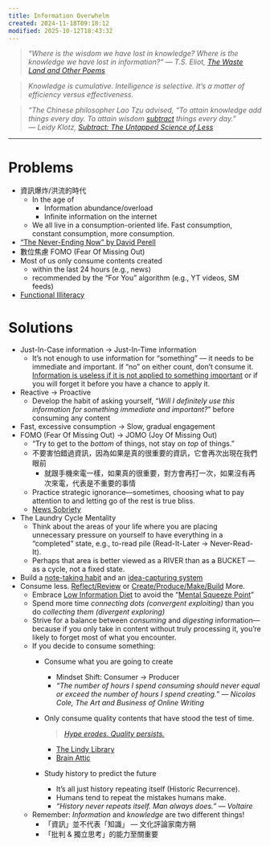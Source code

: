 ```yaml
---
title: Information Overwhelm
created: 2024-11-18T09:18:12
modified: 2025-10-12T18:43:32
---
```


> _“Where is the wisdom we have lost in knowledge? Where is the knowledge we have lost in information?” ― T.S. Eliot, [The Waste Land and Other Poems](https://www.goodreads.com/work/quotes/15306654)_

> _Knowledge is cumulative. Intelligence is selective. It’s a matter of efficiency versus effectiveness._

> _“The Chinese philosopher Lao Tzu advised, “To attain knowledge add things every day. To attain wisdom [subtract](addition-by-subtraction.md) things every day.” ― Leidy Klotz, [Subtract: The Untapped Science of Less](https://www.goodreads.com/work/quotes/79888731)_

---

# Problems

* 資訊爆炸/洪流的時代
	* In the age of
		* Information abundance/overload
		* Infinite information on the internet
	* We all live in a consumption-oriented life. Fast consumption, constant consumption, more consumption.
* [“The Never-Ending Now” by David Perell](https://perell.com/essay/never-ending-now/)
* 數位焦慮 FOMO (Fear Of Missing Out)
* Most of us only consume contents created
	* within the last 24 hours (e.g., news)
	* recommended by the “For You” algorithm (e.g., YT videos, SM feeds)
* [Functional Illiteracy](Functional%20Illiteracy.md)

# Solutions

* Just-In-Case information → Just-In-Time information
	* It’s not enough to use information for “something” — it needs to be immediate and important. If “no” on either count, don’t consume it. [Information is useless if it is not applied to something important](cultivate-a-strong-bias-towards-action.md) or if you will forget it before you have a chance to apply it.
* Reactive → Proactive
	* Develop the habit of asking yourself, “_Will I definitely use this information for something immediate and important?_” before consuming any content
* Fast, excessive consumption → Slow, gradual engagement
* FOMO (Fear Of Missing Out) → JOMO (Joy Of Missing Out)
	* “Try to get to the _bottom_ of things, not stay on _top_ of things.”
	* 不要害怕錯過資訊，因為如果是真的很重要的資訊，它會再次出現在我們眼前
		* 就跟手機來電一樣，如果真的很重要，對方會再打一次，如果沒有再次來電，代表是不重要的事情
	* Practice strategic ignorance—sometimes, choosing what to pay attention to and letting go of the rest is true bliss.
	* [News Sobriety](News%20Sobriety.md)
* The Laundry Cycle Mentality
	* Think about the areas of your life where you are placing unnecessary pressure on yourself to have everything in a “completed” state, e.g., to-read pile (Read-It-Later → Never-Read-It).
	* Perhaps that area is better viewed as a RIVER than as a BUCKET — as a cycle, not a fixed state.
* Build a [note-taking habit](note-taking.md) and an [idea-capturing system](idea%20capture%20inbox.md)
* Consume less. [Reflect/Review](reflect-and-review.md) or [Create/Produce/Make/Build](Creativity%20is%20just%20connecting%20things.md) More.
	* Embrace [Low Information Diet](Low%20Information%20Diet.md) to avoid the “[Mental Squeeze Point](https://notes.linkingyourthinking.com/Cards/Mental+Squeeze+Point)”
	* Spend more time _connecting dots (convergent exploiting)_ than you do _collecting them (divergent exploring)_
	* Strive for a balance between _consuming_ and _digesting_ information—because if you only take in content without truly processing it, you’re likely to forget most of what you encounter.
	* If you decide to consume something:
		* Consume what you are going to create
			* Mindset Shift: Consumer → Producer
			* _“The number of hours I spend consuming should never equal or exceed the number of hours I spend creating.” ― Nicolas Cole, The Art and Business of Online Writing_
		* Only consume quality contents that have stood the test of time.

			> _[Hype erodes. Quality persists.](https://x.com/JamesClear/status/1956069352601477465)_

			* [The Lindy Library](The%20Lindy%20Effect.md)
			* [Brain Attic](Brain%20Attic.md)
		* Study history to predict the future
			* It’s all just history repeating itself (Historic Recurrence).
			* Humans tend to repeat the mistakes humans make.
			* _“History never repeats itself. Man always does.” ― Voltaire_
	* Remember: _Information_ and _knowledge_ are two different things!
		* 「資訊」並不代表「知識」 — 文化評論家南方朔
		* 「批判 \& 獨立思考」的能力至關重要
